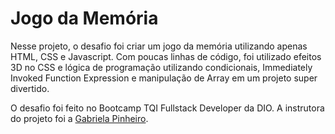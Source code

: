 # Jogo da Memória

Nesse projeto, o desafio foi criar um jogo da memória utilizando apenas HTML, CSS e Javascript. 
Com poucas linhas de código, foi utilizado efeitos 3D no CSS e lógica de programação utilizando condicionais, Immediately Invoked Function Expression e manipulação de Array em um projeto super divertido.

O desafio foi feito no Bootcamp TQI Fullstack Developer da DIO. A instrutora do projeto foi a  [Gabriela Pinheiro](https://github.com/SpruceGabriela).
